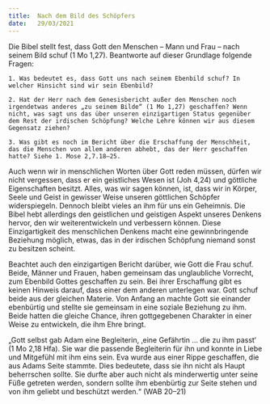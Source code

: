 ```yaml
---
title:  Nach dem Bild des Schöpfers
date:   29/03/2021
---
```


Die Bibel stellt fest, dass Gott den Menschen – Mann und Frau – nach seinem Bild schuf (1 Mo 1,27). Beantworte auf dieser Grundlage folgende Fragen:

`1. Was bedeutet es, dass Gott uns nach seinem Ebenbild schuf? In welcher Hinsicht sind wir sein Ebenbild?`

`2. Hat der Herr nach dem Genesisbericht außer den Menschen noch irgendetwas anderes „zu seinem Bilde“ (1 Mo 1,27) geschaffen? Wenn nicht, was sagt uns das über unseren einzigartigen Status gegenüber dem Rest der irdischen Schöpfung? Welche Lehre können wir aus diesem Gegensatz ziehen?`

`3. Was gibt es noch im Bericht über die Erschaffung der Menschheit, das die Menschen von allem anderen abhebt, das der Herr geschaffen hatte? Siehe 1. Mose 2,7.18–25.`

Auch wenn wir in menschlichen Worten über Gott reden müssen, dürfen wir nicht vergessen, dass er ein geistliches Wesen ist (Joh 4,24) und göttliche Eigenschaften besitzt. Alles, was wir sagen können, ist, dass wir in Körper, Seele und Geist in gewisser Weise unseren göttlichen Schöpfer widerspiegeln. Dennoch bleibt vieles an ihm für uns ein Geheimnis. Die Bibel hebt allerdings den geistlichen und geistigen Aspekt unseres Denkens hervor, den wir weiterentwickeln und verbessern können. Diese Einzigartigkeit des menschlichen Denkens macht eine gewinnbringende Beziehung möglich, etwas, das in der irdischen Schöpfung niemand sonst zu besitzen scheint.

Beachtet auch den einzigartigen Bericht darüber, wie Gott die Frau schuf. Beide, Männer und Frauen, haben gemeinsam das unglaubliche Vorrecht, zum Ebenbild Gottes geschaffen zu sein. Bei ihrer Erschaffung gibt es keinen Hinweis darauf, dass einer dem anderen unterlegen war. Gott schuf beide aus der gleichen Materie. Von Anfang an machte Gott sie einander ebenbürtig und stellte sie gemeinsam in eine soziale Beziehung zu ihm. Beide hatten die gleiche Chance, ihren gottgegebenen Charakter in einer Weise zu entwickeln, die ihm Ehre bringt.

„Gott selbst gab Adam eine Begleiterin, ‚eine Gefährtin … die zu ihm passt‘ (1 Mo 2,18 Hfa). Sie war die passende Begleiterin für ihn und konnte in Liebe und Mitgefühl mit ihm eins sein. Eva wurde aus einer Rippe geschaffen, die aus Adams Seite stammte. Dies bedeutete, dass sie ihn nicht als Haupt beherrschen sollte. Sie durfte aber auch nicht als minderwertig unter seine Füße getreten werden, sondern sollte ihm ebenbürtig zur Seite stehen und von ihm geliebt und beschützt werden.“ (WAB 20–21)

